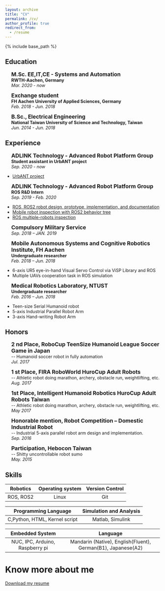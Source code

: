 ```yaml
---
layout: archive
title: "CV"
permalink: /cv/
author_profile: true
redirect_from:
  - /resume
---
```

{% include base_path %}

## Education

<p style="margin-left: 20px"><b style="font-size: 1.25em">M.Sc. EE,IT,CE - Systems and Automation</b>
<br><b>RWTH-Aachen, Germany</b>
<br><i>Mar. 2020 - now</i></p>

<p style="margin-left: 20px"><b style="font-size: 1.25em">Exchange student</b>
<br><b>FH Aachen University of Applied Sciences, Germany</b>
<br><i>Feb. 2018 - Jun. 2018</i>
</p>

<p style="margin-left: 20px"><b style="font-size: 1.25em">B.Sc., Electrical Engineering</b>
<br><b>National Taiwan University of Science and Technology, Taiwan</b>
<br><i>Jun. 2014 - Jun. 2018</i>
</p>

## Experience
<p style="margin-left: 20px"><b style="font-size: 1.25em">ADLINK Technology - Advanced Robot Platform Group</b>
<br><b>Student assistant in UrbANT project </b>
<br><i>Sep. 2020 - now</i>
<ul>
  <li><a href="https://urbant.de/en/" target="_blank">UrbANT project </a></li>
</ul>

<p style="margin-left: 20px"><b style="font-size: 1.25em">ADLINK Technology - Advanced Robot Platform Group</b>
<br><b>ROS R&D Intern </b>
<br><i>Sep. 2019 - Feb. 2020</i>
<ul>
  <li><a href="https://github.com/Adlink-ROS/neuronbot2/tree/eloquent-devel" target="_blank">ROS, ROS2 robot design, prototype, implementation, and documentation</a></li>
  <li><a href="https://github.com/airuchen/BT_ros2" target="_blank">Mobile robot inspection with ROS2 behavior tree</a></li>
  <li><a href="https://github.com/airuchen/multi_turtlebot3" target="_blank">ROS multiple-robots inspection</a></li>
</ul>
</p>

<p style="margin-left: 20px"><b style="font-size: 1.25em">Compulsory Military Service</b>
<br><i> Sep. 2018 – JAN. 2019</i>
</p>

<p style="margin-left: 20px"><b style="font-size: 1.25em">Mobile Autonomous Systems and Cognitive Robotics Institute, FH Aachen</b>
<br><b>Undergraduate researcher</b>
<br><i> Feb. 2018 – Jun. 2018</i>
<ul>
  <li>6-axis UR5 eye-in-hand Visual Servo Control via ViSP Library and ROS</li>
  <li>Multiple UAVs cooperation task in ROS simulation</li>
</ul>
</p>

<p style="margin-left: 20px"><b style="font-size: 1.25em">Medical Robotics Laboratory, NTUST</b>
<br><b>Undergraduate researcher</b>
<br><i> Feb. 2016 – Jun. 2018</i>
<ul>
  <li>Teen-size Serial Humanoid robot</li>
  <li>5-axis Industrial Parallel Robot Arm</li>
  <li>3-axis Hand-writing Robot Arm</li>
</ul>
</p>

## Honors
<p style="margin-left: 20px"><b style="font-size: 1.25em">2 nd Place, RoboCup TeenSize Humanoid League Soccer Game in Japan</b>
<br>-- Humanoid soccer robot in fully automation
<br><i> Jul. 2017</i>
</p>

<p style="margin-left: 20px"><b style="font-size: 1.25em">1 st Place, FIRA RoboWorld HuroCup Adult Robots</b>
<br>-- Athletic robot doing marathon, archery, obstacle run, weightlifting, etc.
<br><i> Aug. 2017</i>
</p>

<p style="margin-left: 20px"><b style="font-size: 1.25em">1st Place, Intelligent Humanoid Robotics HuroCup Adult Robots Taiwan</b>
<br>-- Athletic robot doing marathon, archery, obstacle run, weightlifting, etc.
<br><i> May 2017</i>
</p>

<p style="margin-left: 20px"><b style="font-size: 1.25em">Honorable mention, Robot Competition – Domestic Industrial Robot</b>
<br>-- Industrial 5-axis parallel robot arm design and implementation.
<br><i> Sep. 2016</i>
</p>

<p style="margin-left: 20px"><b style="font-size: 1.25em">Participation, Hebocon Taiwan</b>
<br>-- Shitty uncontrollable robot sumo 
<br><i> May. 2015</i>
</p>

## Skills

| Robotics | Operating system | Version Control |
|:-----:|:-----:|:-----:|
| ROS, ROS2  | Linux | Git |

| Programming Language | Simulation and Analysis |
|:---:|:---:|
| C,Python, HTML, Kernel script | Matlab, Simulink |

| Embedded System | Language |
|:---:|:---:|
| NUC, IPC, Arduino, Raspberry pi | Mandarin (Native), English(Fluent), German(B1), Japanese(A2)

# Know more about me

<a href="/files/Yu-Wen_Chen_resume.pdf" download>Download my resume</a>

